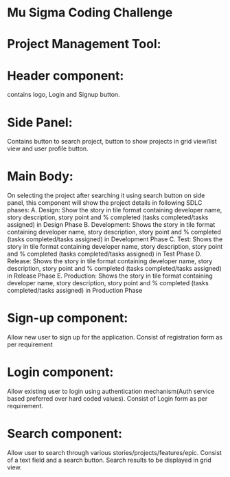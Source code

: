 # Mu Sigma Coding Challenge

# Project Management Tool:

# Header component: 
contains logo, Login and Signup button.

# Side Panel: 
Contains button to search project, button to show projects in grid view/list view and user profile button.

# Main Body: 
On selecting the project after searching it using search button on side panel, this component will show the project details in following SDLC phases:
      A. Design: Show the story in tile format containing developer name, story description, story point and % completed (tasks completed/tasks assigned) in Design Phase
      B. Development: Shows the story in tile format containing developer name, story description, story point and % completed (tasks completed/tasks assigned) in Development Phase
      C. Test: Shows the story in tile format containing developer name, story description, story point and % completed (tasks completed/tasks assigned) in Test Phase
      D. Release: Shows the story in tile format containing developer name, story description, story point and % completed (tasks completed/tasks assigned) in Release Phase
      E. Production: Shows the story in tile format containing developer name, story description, story point and % completed (tasks completed/tasks assigned) in Production Phase
      
# Sign-up component:
Allow new user to sign up for the application. Consist of registration form as per requirement

# Login component: 
Allow existing user to login using authentication mechanism(Auth service based preferred over hard coded values). Consist of Login form as per requirement.

# Search component: 
Allow user to search through various stories/projects/features/epic. Consist of a text field and a search button. Search results to be displayed in grid view.
